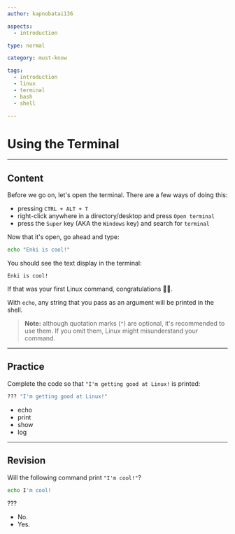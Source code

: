 ```yaml
---
author: kapnobatai136

aspects:
  - introduction

type: normal

category: must-know

tags:
  - introduction
  - linux
  - terminal
  - bash
  - shell

---
```


# Using the Terminal

---
## Content

Before we go on, let's open the terminal. There are a few ways of doing this:
- pressing `CTRL + ALT + T`
- right-click anywhere in a directory/desktop and press `Open terminal`
- press the `Super` key (AKA the `Windows` key) and search for `terminal`

Now that it's open, go ahead and type:

```bash
echo "Enki is cool!"
```

You should see the text display in the terminal:

```
Enki is cool! 
```

If that was your first Linux command, congratulations 🎉🎉. 

With `echo`, any string that you pass as an argument will be printed in the shell.

> **Note:** although quotation marks (`"`) are optional, it's recommended to use them. If you omit them, Linux might misunderstand your command.

---
## Practice

Complete the code so that `"I'm getting good at Linux!` is printed:

```bash
??? "I'm getting good at Linux!"
```

* echo
* print
* show
* log

---
## Revision

Will the following command print `"I'm cool!"`?

```bash
echo I'm cool!
```

???

* No.
* Yes.
